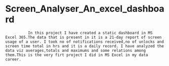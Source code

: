 # Screen_Analyser_An_excel_dashboard
              In this project I have created a static dashboard in MS Excel 365.The data that is present in it is a 21-day report of screen usage of a user. I took no of notifications received,no of unlocks and screen time total in hrs and it is a daily record. I have analyzed the data viz averages,totals and maximums and some relations among them.This is the very firt project I did in MS Excel in my data career.
